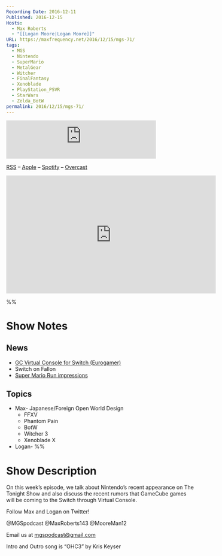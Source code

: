 ```yaml
---
Recording Date: 2016-12-11
Published: 2016-12-15
Hosts:
  - Max Roberts
  - "[[Logan Moore|Logan Moore]]"
URL: https://maxfrequency.net/2016/12/15/mgs-71/
tags:
  - MGS
  - Nintendo
  - SuperMario
  - MetalGear
  - Witcher
  - FinalFantasy
  - Xenoblade
  - PlayStation_PSVR
  - StarWars
  - Zelda_BotW
permalink: 2016/12/15/mgs-71/
---
```

<iframe src="https://podcasters.spotify.com/pod/show/millennialgamingspeak/embed/episodes/Episode-71-Please-Nintendo--Bring-GameCube-Virtual-Console-to-the-Switch-e1adhv2/a-a6ts48u" height="102px" width="400px" frameborder="0" scrolling="no"></iframe>

[RSS](https://anchor.fm/s/74aa3858/podcast/rss) – [Apple](https://podcasts.apple.com/us/podcast/episode-3-gdc-wrap-up/id1000915981?i=1000542222515) – [Spotify](https://open.spotify.com/episode/7wePXT4Bt22LWifVLx3n8y) – [Overcast](https://overcast.fm/+EtIgeWxEU)

<div class=iframe-container>
<iframe width="560" height="315" src="https://www.youtube-nocookie.com/embed/iX3sowCB8K0?si=eFTg2zGvgBbDK3ke" title="YouTube video player" frameborder="0" allow="accelerometer; autoplay; clipboard-write; encrypted-media; gyroscope; picture-in-picture; web-share" allowfullscreen></iframe>
</div>

%%
# Show Notes

## News

- [GC Virtual Console for Switch (Eurogamer) ](http://kotaku.com/report-nintendo-switch-will-get-gamecube-games-1789795064  )
- Switch on Fallon
- [Super Mario Run impressions](http://kotaku.com/super-mario-run-wont-be-playable-offline-1789911021 )

## Topics

- Max- Japanese/Foreign Open World Design
	- FFXV
	- Phantom Pain
	- BotW
	- Witcher 3
	-  Xenoblade X
- Logan-
%%
# Show Description

On this week’s episode, we talk about Nintendo’s recent appearance on The Tonight Show and also discuss the recent rumors that GameCube games will be coming to the Switch through Virtual Console.

Follow Max and Logan on Twitter!

@MGSpodcast
@MaxRoberts143
@MooreMan12

Email us at mgspodcast@gmail.com

Intro and Outro song is “OHC3” by Kris Keyser